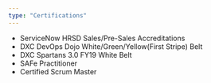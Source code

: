```yaml
---
type: "Certifications"
---
```


* ServiceNow HRSD Sales/Pre-Sales Accreditations
* DXC DevOps Dojo White/Green/Yellow(First Stripe) Belt
* DXC Spartans 3.0 FY19 White Belt
* SAFe Practitioner
* Certified Scrum Master
